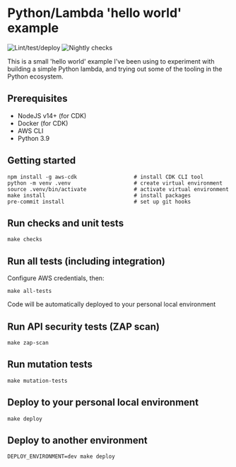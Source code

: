 # Python/Lambda 'hello world' example

![Lint/test/deploy](https://github.com/greenlynx/python-hello-world/actions/workflows/main.yml/badge.svg)
![Nightly checks](https://github.com/greenlynx/python-hello-world/actions/workflows/nightly.yml/badge.svg)

This is a small 'hello world' example I've been using to experiment with building a simple Python lambda, and trying out some of the tooling in the Python ecosystem.

## Prerequisites

-   NodeJS v14+ (for CDK)
-   Docker (for CDK)
-   AWS CLI
-   Python 3.9

## Getting started

```
npm install -g aws-cdk                  # install CDK CLI tool
python -m venv .venv                    # create virtual environment
source .venv/bin/activate               # activate virtual environment
make install                            # install packages
pre-commit install                      # set up git hooks
```

## Run checks and unit tests

`make checks`

## Run all tests (including integration)

Configure AWS credentials, then:

`make all-tests`

Code will be automatically deployed to your personal local environment

## Run API security tests (ZAP scan)

`make zap-scan`

## Run mutation tests

`make mutation-tests`

## Deploy to your personal local environment

`make deploy`

## Deploy to another environment

`DEPLOY_ENVIRONMENT=dev make deploy`
